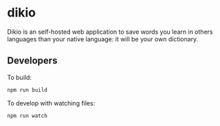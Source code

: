 # dikio
Dikio is an self-hosted web application to save words you learn in others languages than your native language: it will be your own dictionary.

## Developers

To build:
```bash
npm run build
```

To develop with watching files:
```bash
npm run watch
```
